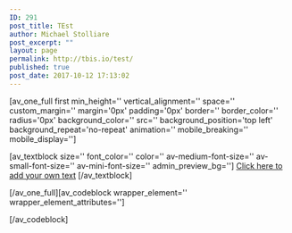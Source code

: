 ```yaml
---
ID: 291
post_title: TEst
author: Michael Stolliare
post_excerpt: ""
layout: page
permalink: http://tbis.io/test/
published: true
post_date: 2017-10-12 17:13:02
---
```

[av_one_full first min_height='' vertical_alignment='' space='' custom_margin='' margin='0px' padding='0px' border='' border_color='' radius='0px' background_color='' src='' background_position='top left' background_repeat='no-repeat' animation='' mobile_breaking='' mobile_display='']

[av_textblock size='' font_color='' color='' av-medium-font-size='' av-small-font-size='' av-mini-font-size='' admin_preview_bg='']
<a class="lightbox lightbox-inline" href="#contact_form_pop">Click here to add your own text</a>
[/av_textblock]

[/av_one_full][av_codeblock wrapper_element='' wrapper_element_attributes='']
<div class="fancybox-hidden" style="display: none;">
<div id="contact_form_pop" class="hentry" style="width: 460px; max-width: 100%;">[step s="1"]
Token Sale Program Agreement
<div style="height: 200px; overflow-y: scroll;">PARTIES1. Dovu Global Limited incorporated and registered in Gibraltar with company number 116154 and registered office at 6.20 World Trade Center, 6, Bayside Road, Gibraltar GX11 1AA (the Company, we, us, our); and

2. The person accepting this agreement by ticking the "I accept these terms and conditions“ box, located at the second step within the Public Crowdsale widget (the Participant, you, your).

</div>
[acceptance accept id:accept] <label for="accept">I ACCEPT THESE TERMS AND CONDITIONS</label>

[nextbutton]
[/step]

<!-- *********STEP2*********** -->

[step s="2"]
<label for="ethereum_wallet">WHAT ETHEREUM WALLET ARE YOU USING?</label>

[select* ethereum_wallet id:ethereum_wallet include_blank "Mist" "Parity" "MyEtherWallet" "MetaMask" "I hold my Ethereum private keys" "Coinbase" "Globitex" "Kraken" "Poloniex" "Bittrex" "imToken" "Jaxx" "Coinomi" "Exchange (any other cryptocurrency exchange)" "Wallet (other)" "I don't know what wallet I am using"]

Tokens are compatible with some Ethereum wallets only. You cannot use an address from a cryptocurrency exchange.

[backbutton][nextbutton]
[/step]

<!-- *********STEP 3*********** -->

[step s="3"]
<label for="ethereum_wallet">YOUR EMAIL ADDRESS</label>

[email* email id:email placeholder "your.name@example.com"]

You will be notified when your tokens are available. We won't disclose your email to third parties.

[backbutton][submit id:send_button "Send"]
[/step]

</div>
</div>
[/av_codeblock]